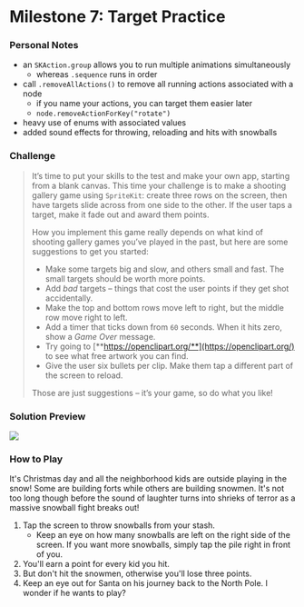 # Milestone 7: Target Practice

### Personal Notes
- an `SKAction.group` allows you to run multiple animations simultaneously
    - whereas `.sequence` runs in order
- call `.removeAllActions()` to remove all running actions associated with a node
    - if you name your actions, you can target them easier later
    - `node.removeActionForKey("rotate")`
- heavy use of enums with associated values
- added sound effects for throwing, reloading and hits with snowballs

### Challenge
>  It’s time to put your skills to the test and make your own app, starting from a blank canvas. This time your challenge is to make a shooting gallery game using `SpriteKit`: create three rows on the screen, then have targets slide across from one side to the other. If the user taps a target, make it fade out and award them points.
>
> How you implement this game really depends on what kind of shooting gallery games you’ve played in the past, but here are some suggestions to get you started:
> - Make some targets big and slow, and others small and fast. The small targets should be worth more points.
> - Add _bad_ targets – things that cost the user points if they get shot accidentally.
> - Make the top and bottom rows move left to right, but the middle row move right to left.
> - Add a timer that ticks down from `60` seconds. When it hits zero, show a _Game Over_
message.
> - Try going to [**https://openclipart.org/**](https://openclipart.org/) to see what free artwork you can find.
> - Give the user six bullets per clip. Make them tap a different part of the screen to reload.
>
> Those are just suggestions – it’s your game, so do what you like!

### Solution Preview
<img src="https://user-images.githubusercontent.com/4438390/185701391-3697ce45-2b2f-4be8-9efb-02ba6ab32c9c.png">

### How to Play
It's Christmas day and all the neighborhood kids are outside playing in the snow! Some are building forts while others are building snowmen. It's not too long though before the sound of laughter turns into shrieks of terror as a massive snowball fight breaks out!

1. Tap the screen to throw snowballs from your stash.
    - Keep an eye on how many snowballs are left on the right side of the screen. If you want more snowballs, simply tap the pile right in front of you.
2. You'll earn a point for every kid you hit.
3. But don't hit the snowmen, otherwise you'll lose three points.
4. Keep an eye out for Santa on his journey back to the North Pole. I wonder if he wants to play?
